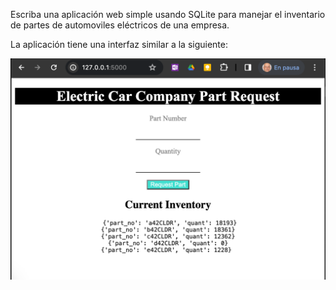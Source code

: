 Escriba una aplicación web simple usando SQLite para manejar el inventario de partes de automoviles eléctricos de una empresa.

La aplicación tiene una interfaz similar a la siguiente:

![app](https://github.com/jdvelasq/PRE_sqlite_inventory_app/blob/main/inventory_app.png)

